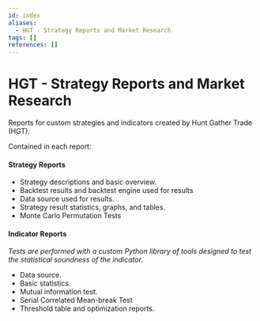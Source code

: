 ```yaml
---
id: index
aliases:
  - HGT - Strategy Reports and Market Research
tags: []
references: []
---
```


# HGT - Strategy Reports and Market Research

Reports for custom strategies and indicators created by Hunt Gather Trade (HGT).

Contained in each report:
#### Strategy Reports
- Strategy descriptions and basic overview.
- Backtest results and backtest engine used for results
- Data source used for results.
- Strategy result statistics, graphs, and tables.
- Monte Carlo Permutation Tests

#### Indicator Reports
*Tests are performed with a custom Python library of tools designed to test the statistical soundness of the indicator.*
- Data source.
- Basic statistics.
- Mutual information test.
- Serial Correlated Mean-break Test
- Threshold table and optimization reports.


